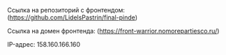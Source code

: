 Ссылка на репозиторий с фронтендом: (https://github.com/LidelsPastrin/final-pinde)

Ссылка на домен фронтенда: (https://front-warrior.nomorepartiesco.ru/)

IP-адрес: 158.160.166.160
